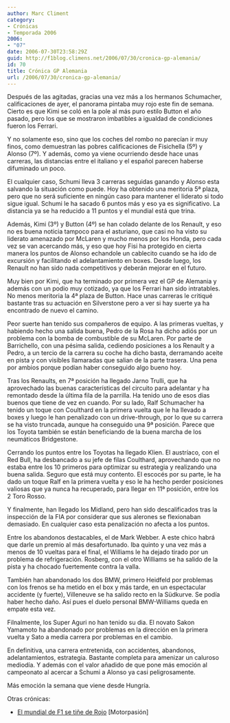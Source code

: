 ```yaml
---
author: Marc Climent
category:
- Crónicas
- Temporada 2006
2006:
- "07"
date: 2006-07-30T23:58:29Z
guid: http://f1blog.climens.net/2006/07/30/cronica-gp-alemania/
id: 70
title: Crónica GP Alemania
url: /2006/07/30/cronica-gp-alemania/
---
```


Después de las agitadas, gracias una vez más a los hermanos Schumacher, calificaciones de ayer, el panorama pintaba muy rojo este fin de semana. Cierto es que Kimi se coló en la pole al más puro estilo Button el año pasado, pero los que se mostraron imbatibles a igualdad de condiciones fueron los Ferrari.

Y no solamente eso, sino que los coches del rombo no parecían ir muy finos, como demuestran las pobres calificaciones de Fisichella (5º) y Alonso (7º). Y además, como ya viene ocurriendo desde hace unas carreras, las distancias entre el italiano y el español parecen haberse difuminado un poco.

El cualquier caso, Schumi lleva 3 carreras seguidas ganando y Alonso esta salvando la situación como puede. Hoy ha obtenido una meritoria 5ª plaza, pero que no será suficiente en ningún caso para mantener el liderato si todo sigue igual. Schumi le ha sacado 6 puntos más y eso ya es significativo. La distancia ya se ha reducido a 11 puntos y el mundial está que trina.

Además, Kimi (3º) y Button (4º) se han colado delante de los Renault, y eso no es buena noticia tampoco para el asturiano, que casi no ha visto su liderato amenazado por McLaren y mucho menos por los Honda, pero cada vez se van acercando más, y eso que hoy Fisi ha protegido en cierta manera los puntos de Alonso echandole un cablecito cuando se ha ido de excursión y facilitando el adelantamiento en boxes. Desde luego, los Renault no han sido nada competitivos y deberán mejorar en el futuro.

Muy bien por Kimi, que ha terminado por primera vez el GP de Alemania y además con un podio muy cotizado, ya que los Ferrari han sido intratables. No menos meritoria la 4ª plaza de Button. Hace unas carreras le critiqué bastante tras su actuación en Silverstone pero a ver si hay suerte ya ha encontrado de nuevo el camino.

Peor suerte han tenido sus compañeros de equipo. A las primeras vueltas, y habiendo hecho una salida buena, Pedro de la Rosa ha dicho adiós por un problema con la bomba de combustible de su McLaren. Por parte de Barrichello, con una pésima salida, cediendo posiciones a los Renault y a Pedro, a un tercio de la carrera su coche ha dicho basta, derramando aceite en pista y con visibles llamaradas que salian de la parte trasera. Una pena por ambios porque podían haber conseguido algo bueno hoy.

Tras los Renaults, en 7ª posición ha llegado Jarno Trulli, que ha aprovechado las buenas características del circuito para adelantar y ha remontado desde la última fila de la parrilla. Ha tenido uno de esos dias buenos que tiene de vez en cuando. Por su lado, Ralf Schumacher ha tenido un toque con Coulthard en la primera vuelta que le ha llevado a boxes y luego le han penalizado con un drive-through, por lo que su carrera se ha visto truncada, aunque ha conseguido una 9ª posición. Parece que los Toyota también se están beneficiando de la buena marcha de los neumáticos Bridgestone.

Cerrando los puntos entre los Toyotas ha llegado Klien. El austríaco, con el Red Bull, ha desbancado a su jefe de filas Coulthard, aprovechando que no estaba entre los 10 primeros para optimizar su estrategia y realizando una buena salida. Seguro que está muy contento. El escocés por su parte, le ha dado un toque Ralf en la primera vuelta y eso le ha hecho perder posiciones valiosas que ya nunca ha recuperado, para llegar en 11ª posición, entre los 2 Toro Rosso.

Y finalmente, han llegado los Midland, pero han sido descalificados tras la inspección de la FIA por considerar que sus alerones se flexionaban demasiado. En cualquier caso esta penalización no afecta a los puntos.

Entre los abandonos destacables, el de Mark Webber. A este chico habrá que darle un premio al más desafortunado. Iba quinto y una vez más a menos de 10 vueltas para el final, el Williams le ha dejado tirado por un problema de refrigeración. Rosberg, con el otro Williams se ha salido de la pista y ha chocado fuertemente contra la valla.
  
También han abandonado los dos BMW, primero Heidfeld por problemas con los frenos se ha metido en el box y más tarde, en un espectacular accidente (y fuerte), Villeneuve se ha salido recto en la Südkurve. Se podía haber hecho daño. Así pues el duelo personal BMW-Williams queda en empate esta vez.
  
Filnalmente, los Super Aguri no han tenido su dia. El novato Sakon Yamamoto ha abandonado por problemas en la dirección en la primera vuelta y Sato a media carrera por problemas en el cambio.

En definitiva, una carrera entretenida, con accidentes, abandonos, adelantamientos, estrategia. Bastante completa para amenizar un caluroso mediodía. Y además con el valor añadido de que pone más emoción al campeonato al acercar a Schumi a Alonso ya casi peligrosamente.

Más emoción la semana que viene desde Hungría.

Otras crónicas:

  * [El mundial de F1 se tiñe de Rojo](https://www.motorpasion.com/formula1/el-mundial-de-f1-se-tine-de-rojo) [Motorpasión]